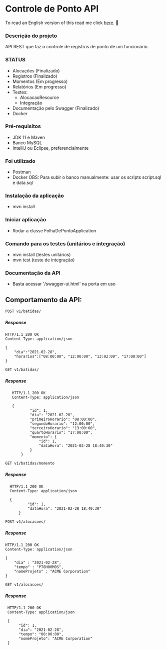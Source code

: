 # Controle de Ponto API

To read an English version of this read me click <a href="https://github.com/leticiams/desafio-ilia/blob/master/ReadMeEnglishVersion">here</a>. :speech_balloon: 

### Descrição do projeto

API REST que faz o controle de registros de ponto de um funcionário. 

### STATUS

- Alocações (Finalizado)
- Registros (Finalizado)
- Momentos (Em progresso)
- Relatórios (Em progresso)
- Testes:
   - AlocacaoResource
   - Integração
- Documentação pelo Swagger (Finalizado)
- Docker 

### Pré-requisitos

- JDK 11 e Maven
- Banco MySQL
- IntelliJ ou Eclipse, preferencialmente

### Foi utilizado

- Postman
- Docker
OBS: Para subir o banco manualmente: usar os scripts script.sql e data.sql

### Instalação da aplicação

- mvn install

### Iniciar aplicação

- Rodar a classe FolhaDePontoApplication

### Comando para os testes (unitários e integração)

- mvn install (testes unitários)
- mvn test (teste de integração)

### Documentação da API

- Basta acessar '/swagger-ui.html' na porta em uso


## Comportamento da API:

`POST v1/batidas/`

##### Response

    HTTP/1.1 200 OK
    Content-Type: application/json

    {
        "dia":"2021-02-28",
        "horarios":["08:00:00", "12:00:00", "13:02:00", "17:00:00"]
    }
    
    
  `GET v1/batidas/` 
     
   ##### Response
     
       HTTP/1.1 200 OK
       Content-Type: application/json
         
       {
               "id": 1,
               "dia": "2021-02-28",
               "primeiroHorario": "08:00:00",
               "segundoHorario": "12:00:00",
               "terceiroHorario": "13:00:00",
               "quartoHorario": "17:00:00",
               "momento": {
                   "id": 1,
                   "dataHora": "2021-02-28 18:40:30"
               }
           }
           
           
           
  `GET v1/batidas/momento` 
  
  ##### Response
  
      HTTP/1.1 200 OK
      Content-Type: application/json
      
      {
              "id": 1,
              "dataHora": "2021-02-28 18:40:30"
          }
     
    
    
`POST v1/alocacoes/`

##### Response

    HTTP/1.1 200 OK
    Content-Type: application/json

    {
        "dia" : "2021-02-28", 
        "tempo" : "PT8H00M0S", 
        "nomeProjeto" : "ACME Corporation"
    }
  
  
  
 `GET v1/alocacoes/` 
 
 ##### Response
 
     HTTP/1.1 200 OK
     Content-Type: application/json
     
     {  
          "id": 1,
          "dia": "2021-02-28",
          "tempo": "08:00:00",
          "nomeProjeto": "ACME Corporation"
     }
        